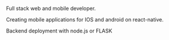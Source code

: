Full stack web and mobile developer. 

Creating mobile applications for IOS and android on react-native.

Backend deployment with node.js or FLASK
